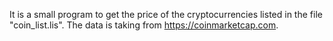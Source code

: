 It is a small program to get the price of the cryptocurrencies listed in the file "coin_list.lis". The data is taking from https://coinmarketcap.com.
